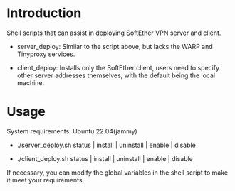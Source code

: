 # Introduction

Shell scripts that can assist in deploying SoftEther VPN server and client.

- server_deploy: Similar to the script above, but lacks the WARP and Tinyproxy services.

- client_deploy: Installs only the SoftEther client, users need to specify other server addresses themselves, with the default being the local machine.

# Usage

System requirements: Ubuntu 22.04(jammy)

- ./server_deploy.sh status | install | uninstall | enable | disable

- ./client_deploy.sh status | install | uninstall | enable | disable

If necessary, you can modify the global variables in the shell script to make it meet your requirements.